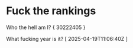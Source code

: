 # Fuck the rankings

Who the hell am I?
{ 30222405 }

What fucking year is it?
[ 2025-04-19T11:06:40Z ]
